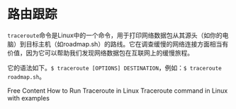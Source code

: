 
# 路由跟踪

`traceroute`命令是Linux中的一个命令，用于打印网络数据包从其源头（如你的电脑）到目标主机（如roadmap.sh）的路线。它在调查缓慢的网络连接方面相当有价值，因为它可以帮助我们发现网络数据包在互联网上的缓慢旅程。

它的语法如下。`$ traceroute [OPTIONS] DESTINATION`，例如：`$ traceroute roadmap.sh`。

<ResourceGroupTitle>Free Content</ResourceGroupTitle>
<BadgeLink colorScheme='yellow' badgeText='Read' href='https://linuxhint.com/run_traceroute_linux/'>How to Run Traceroute in Linux</BadgeLink>
<BadgeLink colorScheme='yellow' badgeText='Read' href='https://www.geeksforgeeks.org/traceroute-command-in-linux-with-examples/'>Traceroute command in Linux with examples</BadgeLink>
